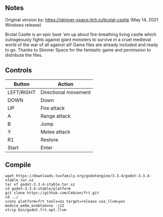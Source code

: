 ## Notes

Original version by: https://skinner-space.itch.io/brutal-castle (May 14, 2021 Windows release)

Brutal Castle is an epic beat 'em up about fire-breathing living castle which outrageously fights against giant monsters to survive in a cruel medieval world of the war of all against all! Game files are already included and ready to go. Thanks to Skinner Space for the fantastic game and permission to distribute the files.


## Controls

| Button     | Action               |
| ---------- | -------------------- |
| LEFT/RIGHT | Directional movement |
| DOWN       | Down                 |
| UP         | Fire attack          |
| A          | Range attack         |
| B          | Jump                 |
| Y          | Melee attack         |
| R1         | Restore              |
| Start      | Enter                |


## Compile

```shell
wget https://downloads.tuxfamily.org/godotengine/3.3.4/godot-3.3.4-stable.tar.xz  
tar xf godot-3.3.4-stable.tar.xz  
cd godot-3.3.4-stable/platform  
git clone https://github.com/Cebion/frt.git  
cd ../  
scons platform=frt tools=no target=release use_llvm=yes module_webm_enabled=no -j12  
strip bin/godot.frt.opt.llvm
```

